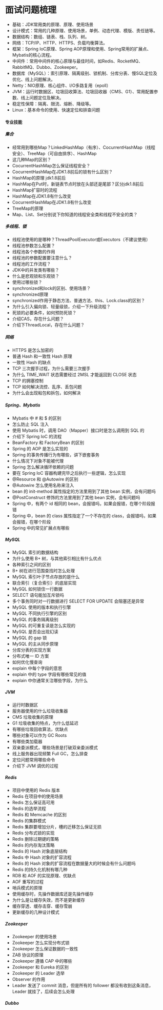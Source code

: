 # 面试问题梳理

* 基础：JDK常用类的原理、原理、使用场景
* 设计模式：常用的几种原理、使用场景，单例、动态代理、模版、责任链等。
* 数据结构：数组、链表、栈、队列、树。
* 网络：TCP/IP、HTTP、HTTPS、负载均衡算法。
* 框架：Spring IoC原理、Spring AOP原理和使用、Spring常用的扩展点、Mybatis的核心流程。
* 中间件：常用中间件的核心原理与最佳时间，如Redis、RocketMQ、RabbitMQ、Dubbo、Zookeeper。
* 数据库（MySQL）：索引原理、隔离级别、锁机制、分库分表、慢SQL定位及优化、线上问题解决。
* Netty：NIO原理、核心组件、I/O多路复用（epoll）
* JVM：运行时数据区、垃圾回收算法、垃圾回收器（CMS、G1）、常用配置参数、线上问题定位及解决。
* 稳定性保障：隔离、限流、熔断、降级等。
* Linux：基本命令的使用、快速定位和排查问题



#### 专业技能

##### 集合

* 经常用到哪些Map？LinkedHashMap（有序）、CocurrentHashMap（线程安全）、TreeMap（可自由排序）、HashMap
* 这几种Map的区别？
* CocurrentHashMap怎么保证线程安全？
* CocurrentHashMap在JDK1.8前后的锁有什么区别？
* HashMap的原理 jdk1.8前后
* HashMap在Put时，新链表节点时放在头部还是尾部？区分jdk1.8前后
* HashMap扩容时的流程
* HashMap在JDK1.8有什么改变
* CocurrentHashMap在JDK1.8有什么改变
* TreeMap的原理
* Map、List、Set分别说下你知道的线程安全类和线程不安全的类？

##### 多线程、锁

* 线程池使用的是哪种？ThreadPoolExecutor或Executors（不建议使用）
* 线程池参数怎么配置？
* 线程池各个参数的作用
* 线程池的参数配置要注意什么？
* 线程池的工作流程？
* JDK中的并发类有哪些？
* 什么是悲观锁和乐观锁？
* 使用过哪些锁？
* synchronized和lock的区别、使用场景？
* synchronized原理
* synchronized作用于静态方法、普通方法、this、Lock.class的区别？
* 为什么引入偏向锁、轻量级锁，介绍一下升级流程？
* 死锁的必要条件，如何预防死锁？
* 介绍CAS，存在什么问题？
* 介绍下ThreadLocal，存在什么问题？

##### 网络

* HTTPS 是怎么加密的
* 普通 Hash 和一致性 Hash 原理
* 一致性 Hash 的缺点
* TCP 三次握手过程，为什么需要三次握手
* 为什么 TIME_WAIT 状态需要经过 2MSL 才能返回到 CLOSE 状态
* TCP 的拥塞控制
* TCP 如何解决流控、乱序、丢包问题
* 为什么会出现粘包和拆包，如何解决

##### Spring、Mybatis

* Mybatis 中 # 和 $ 的区别
* 怎么防止 SQL 注入
* 使用 Mybatis 时，调用 DAO（Mapper）接口时是怎么调用到 SQL 的
* 介绍下 Spring IoC 的流程
* BeanFactory 和 FactoryBean 的区别
* Spring 的 AOP 是怎么实现的
* Spring 的事务传播行为有哪些，讲下嵌套事务
* 什么情况下对象不能被代理
* Spring 怎么解决循环依赖的问题
* 要在 Spring IoC 容器构建完毕之后执行一些逻辑，怎么实现
* @Resource 和 @Autowire 的区别
* @Autowire 怎么使用名称来注入
* bean 的 init-method 属性指定的方法里用到了其他 bean 实例，会有问题吗
* @PostConstruct 修饰的方法里用到了其他 bean 实例，会有问题吗
* Spring 中，有两个 id 相同的 bean，会报错吗，如果会报错，在哪个阶段报错
* Spring 中，bean 的 class 属性指定了一个不存在的 class，会报错吗，如果会报错，在哪个阶段
* Spring 中的常见扩展点有哪些

##### MySQL

* MySQL 索引的数据结构
* 为什么使用 B+ 树，与其他索引相比有什么优点
* 各种索引之间的区别
* B+ 树在进行范围查找时怎么处理
* MySQL 索引叶子节点存放的是什么
* 联合索引（复合索引）的底层实现
* MySQL 如何锁住一行数据
* SELECT 语句能加互斥锁吗
* 多个事务同时对一行数据进行 SELECT FOR UPDATE 会阻塞还是异常
* MySQL 使用的版本和执行引擎
* MySQL 不同执行引擎的区别
* MySQL 的事务隔离级别
* MySQL 的可重复读是怎么实现的
* MySQL 是否会出现幻读
* MySQL 的 gap 锁
* MySQL 的主从同步原理
* 分库分表的实现方案
* 分布式唯一 ID 方案
* 如何优化慢查询
* explain 中每个字段的意思
* explain 中的 type 字段有哪些常见的值
* explain 中你通常关注哪些字段，为什么

##### JVM

* 运行时数据区
* 服务器使用的什么垃圾收集器
* CMS 垃圾收集的原理
* G1 垃圾收集的特点，为什么低延迟
* 有哪些垃圾回收算法，优缺点
* 哪些对象可以作为 GC Roots
* 有哪些类加载器
* 双亲委派模式，哪些场景是打破双亲委派模式
* 线上服务器出现频繁 Full GC，怎么排查
* 定位问题常用哪些命令
* 介绍下 JVM 调优的过程

##### Redis

* 项目中使用的 Redis 版本
* Redis 在项目中的使用场景
* Redis 怎么保证高可用
* Redis 的选举流程
* Redis 和 Memcache 的区别
* Redis 的集群模式
* Redis 集群要增加分片，槽的迁移怎么保证无损
* Redis 分布式锁的实现
* Redis 删除过期键的策略
* Redis 的内存淘汰策略
* Redis 的 Hash 对象底层结构
* Redis 中 Hash 对象的扩容流程
* Redis 的 Hash 对象的扩容流程在数据量大的时候会有什么问题吗
* Redis 的持久化机制有哪几种
* RDB 和 AOF 的实现原理、优缺点
* AOF 重写的过程
* 哨兵模式的原理
* 使用缓存时，先操作数据库还是先操作缓存
* 为什么是让缓存失效，而不是更新缓存
* 缓存穿透、缓存击穿、缓存雪崩
* 更新缓存的几种设计模式

##### Zookeeper

* Zookeeper 的使用场景
* Zookeeper 怎么实现分布式锁
* Zookeeper 怎么保证数据的一致性
* ZAB 协议的原理
* Zookeeper 遵循 CAP 中的哪些
* Zookeeper 和 Eureka 的区别
* Zookeeper 的 Leader 选举
* Observer 的作用
* Leader 发送了 commit 消息，但是所有的 follower 都没有收到这条消息，Leader 就挂了，后续会怎么处理

##### Dubbo
